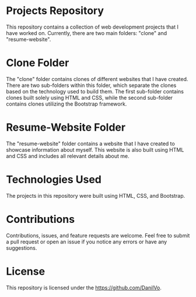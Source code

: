 # Projects Repository
This repository contains a collection of web development projects that I have worked on. Currently, there are two main folders: "clone" and "resume-website".

# Clone Folder
The "clone" folder contains clones of different websites that I have created. There are two sub-folders within this folder, which separate the clones based on the technology used to build them. The first sub-folder contains clones built solely using HTML and CSS, while the second sub-folder contains clones utilizing the Bootstrap framework.

# Resume-Website Folder
The "resume-website" folder contains a website that I have created to showcase information about myself. This website is also built using HTML and CSS and includes all relevant details about me.

# Technologies Used
The projects in this repository were built using HTML, CSS, and Bootstrap.

# Contributions
Contributions, issues, and feature requests are welcome. Feel free to submit a pull request or open an issue if you notice any errors or have any suggestions.

# License
This repository is licensed under the https://github.com/DanilVo.
